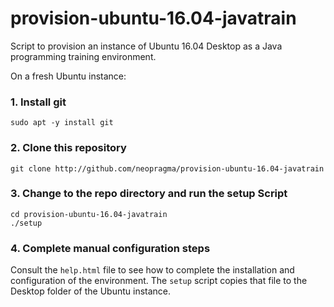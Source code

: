 # provision-ubuntu-16.04-javatrain

Script to provision an instance of Ubuntu 16.04 Desktop as a Java programming training environment.

On a fresh Ubuntu instance:

<h3>1. Install git</h3>

```shell
sudo apt -y install git
```

<h3>2. Clone this repository</h3>

```shell
git clone http://github.com/neopragma/provision-ubuntu-16.04-javatrain
```

<h3>3. Change to the repo directory and run the setup Script</h3>

```shell
cd provision-ubuntu-16.04-javatrain
./setup
```

<h3>4. Complete manual configuration steps</h3>

Consult the ```help.html``` file to see how to complete the installation and configuration of the environment. The ```setup``` script copies that file to the Desktop folder of the Ubuntu instance.
